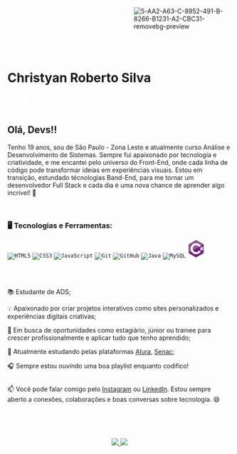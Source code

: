 <img align="right" width="220px" src="https://i.ibb.co/vxhqLqN3/5-AA2-A63-C-8952-491-B-8266-B1231-A2-CBC31-removebg-preview.png" alt="5-AA2-A63-C-8952-491-B-8266-B1231-A2-CBC31-removebg-preview" border="0">
</br>
</br>
</br>
</br>
</br>
</br>

<div style="display:inline-block">

  <h1 align="left">Christyan Roberto Silva</h1>

  <a href="https://www.instagram.com/____christyan/" target="_blank"><img align="left" alt="Instagram" width="22px" src="https://github.com/Aakarsh-B/trying-repos/blob/master/insta.svg" /></a>
  <a href="https://www.linkedin.com/in/christyan-roberto-53951b266/" target="_blank"><img align="left" alt="LinkedIn" width="22px" src="https://github.com/Aakarsh-B/trying-repos/blob/master/linkedin.svg" /></a>

</div>

</br>
</br>

## Olá, Devs!!

Tenho 19 anos, sou de São Paulo - Zona Leste e atualmente curso Análise e Desenvolvimento de Sistemas. Sempre fui apaixonado por tecnologia e criatividade, e me encantei pelo universo do Front-End, onde cada linha de código pode transformar ideias em experiências visuais. Estou em transição, estundado técnologias Band-End, para me tornar um desenvolvedor Full Stack e cada dia é uma nova chance de aprender algo incrível! 🚀

</br>

### 🖥️ Tecnologias e Ferramentas:
<code><img width="40px" src="https://cdn.jsdelivr.net/gh/devicons/devicon/icons/html5/html5-original-wordmark.svg" title="HTML5"/></code>
<code><img width="40px" src="https://cdn.jsdelivr.net/gh/devicons/devicon/icons/css3/css3-original-wordmark.svg" title="CSS3"/></code>
<code><img width="40px" src="https://cdn.jsdelivr.net/gh/devicons/devicon/icons/javascript/javascript-original.svg" title="JavaScript"/></code>
<code><img width="40px" src="https://cdn.jsdelivr.net/gh/devicons/devicon/icons/git/git-original.svg" title="Git"/></code>
<code><img width="40px" src="https://cdn.jsdelivr.net/gh/devicons/devicon/icons/github/github-original.svg" title="GitHub"/></code>
<code><img width="40px" src="https://cdn.jsdelivr.net/gh/devicons/devicon/icons/java/java-original.svg" title="Java"/></code>
<code><img width="40px" src="https://cdn.jsdelivr.net/gh/devicons/devicon/icons/mysql/mysql-original.svg" title="MySQL"/></code>
<code><img width="40px" src="https://github.com/devicons/devicon/blob/v2.16.0/icons/csharp/csharp-original.svg" title="C#"/></code>

</br>
</br>

<div style="display:inline-block">
  <p align="left">📚 Estudante de ADS;</p>
  <p align="left">💡 Apaixonado por criar projetos interativos como sites personalizados e experiências digitais criativas;</p>
  <p align="left">🎯 Em busca de oportunidades como estagiário, júnior ou trainee para crescer profissionalmente e aplicar tudo que tenho aprendido;</p>
  <p align="left">🧠 Atualmente estudando pelas plataformas <a href="https://www.alura.com.br/">Alura</a>, <a href="https://www.sp.senac.br/">Senac</a>; 
  <p align="left">🎧 Sempre estou ouvindo uma boa playlist enquanto codifico!</p>
</div>

</br>

📫 Você pode falar comigo pelo [Instagram](https://www.instagram.com/____christyan/) ou [LinkedIn](https://www.linkedin.com/in/christyan-roberto-53951b266/). Estou sempre aberto a conexões, colaborações e boas conversas sobre tecnologia. 😄

</br>
</br>
</br>

<p align="center">
  <a href="https://github.com/christyanroberto">
    <img height="175em" src="https://github-readme-stats-eight-theta.vercel.app/api?username=christyan2311&show_icons=true&theme=algolia&include_all_commits=true&count_private=true"/>
    <img height="180em" src="https://github-readme-stats-eight-theta.vercel.app/api/top-langs/?username=christyan2311&layout=compact&langs_count=8&theme=algolia"/>
  </a>
</p>

